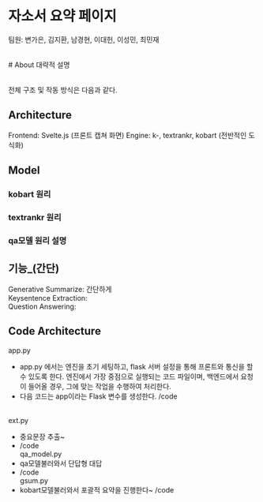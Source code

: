 # 자소서 요약 페이지
팀원: 변가은, 김지환, 남경현, 이대헌, 이성민, 최민재

<br>
# About
대략적 설명

<br>전체 구조 및 작동 방식은 다음과 같다. 


## Architecture
Frontend: Svelte.js
(프론트 캡쳐 화면)
Engine: k-, textrankr, kobart
(전반적인 도식화)

## Model
### kobart 원리


### textrankr 원리 


### qa모델 원리 설명



## 기능_(간단)
Generative Summarize: 간단하게 
<br>Keysentence Extraction: 
<br>Question Answering: 

 
## Code Architecture
app.py
- app.py 에서는 엔진을 초기 세팅하고, flask 서버 설정을 통해 프론트와 통신을 할 수 있도록 한다. 엔진에서 가장 중점으로 실행되는 코드 파일이며, 백엔드에서 요청이 들어올 경우, 그에 맞는 작업을 수행하여 처리한다.
- 다음 코드는 app이라는 Flask 변수를 생성한다.
/code

<br>ext.py
- 중요문장 추출~
- /code
<br>qa_model.py
- qa모델불러와서 단답형 대답
- /code
<br>gsum.py
- kobart모델불러와서 포괄적 요약을 진행한다~
/code

